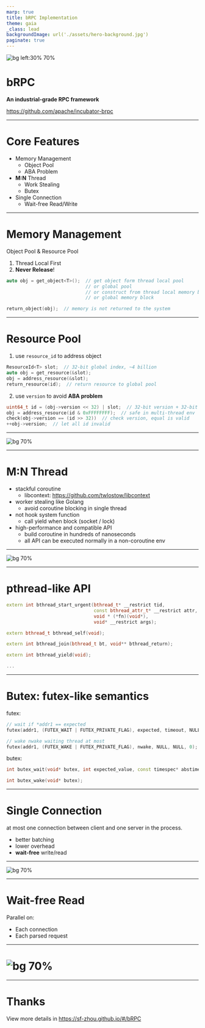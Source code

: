 ```yaml
---
marp: true
title: bRPC Implementation
theme: gaia
_class: lead
backgroundImage: url('./assets/hero-background.jpg')
paginate: true
---
```


![bg left:30% 70%](./assets/logo.png)

# **bRPC**

**An industrial-grade RPC framework**

https://github.com/apache/incubator-brpc

---

# Core Features

- Memory Management
  * Object Pool
  * ABA Problem
- **M:N** Thread
  * Work Stealing
  * Butex
- Single Connection
  * Wait-free Read/Write

---

# Memory Management

Object Pool & Resource Pool
1. Thread Local First
2. **Never Release**!

```c++
auto obj = get_object<T>();  // get object form thread local pool
                             // or global pool
                             // or construct from thread local memory block
                             // or global memory block

return_object(obj);  // memory is not returned to the system
```

---

# Resource Pool

1. use `resource_id` to address object

```c++
ResourceId<T> slot;  // 32-bit global index, ~4 billion
auto obj = get_resource(&slot);
obj = address_resource(&slot);
return_resource(id);  // return resource to global pool
```

2. use `version` to avoid **ABA problem**

```c++
uint64_t id = (obj->version << 32) | slot;  // 32-bit version + 32-bit slot
obj = address_resource(id & 0xFFFFFFFF);  // safe in multi-thread env
check(obj->version == (id >> 32))  // check version, equal is valid
++obj->version;  // let all id invalid
```

---

![bg 70%](./assets/resource.svg)

---

# **M:N** Thread

- stackful coroutine
  * libcontext: https://github.com/twlostow/libcontext
- worker stealing like Golang
  * avoid coroutine blocking in single thread
- not hook system function
  * call yield when block (socket / lock)
- high-performance and compatible API
  * build coroutine in hundreds of nanoseconds
  * all API can be executed normally in a non-coroutine env

---

![bg 70%](./assets/work-stealing.svg)

---

# pthread-like API

```c++
extern int bthread_start_urgent(bthread_t* __restrict tid,
                                const bthread_attr_t* __restrict attr,
                                void * (*fn)(void*),
                                void* __restrict args);

extern bthread_t bthread_self(void);

extern int bthread_join(bthread_t bt, void** bthread_return);

extern int bthread_yield(void);

...
```

---

# Butex: futex-like semantics

futex:

```c++
// wait if *addr1 == expected
futex(addr1, (FUTEX_WAIT | FUTEX_PRIVATE_FLAG), expected, timeout, NULL, 0);

// wake nwake waiting thread at most
futex(addr1, (FUTEX_WAKE | FUTEX_PRIVATE_FLAG), nwake, NULL, NULL, 0);
```

butex:

```c++
int butex_wait(void* butex, int expected_value, const timespec* abstime);

int butex_wake(void* butex);
```

---

# Single Connection

at most one connection between client and one server in the process.

* better batching
* lower overhead
* **wait-free** write/read

---

![bg 70%](./assets/write3.svg)

---

# Wait-free Read

Parallel on:
- Each connection
- Each parsed request

---

# ![bg 70%](./assets/arch.png)

---

# <!--fit--> Thanks

View more details in https://sf-zhou.github.io/#/bRPC
